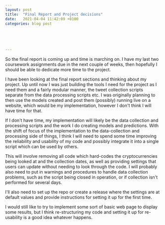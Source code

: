 ```yaml
---
layout: post
title:  "Final Report and Project decisions"
date:   2021-04-04 11:42:09 +0100
categories: blog post





---
```


So the final report is coming up and time is marching on. I have my last two coursework assignments due in the next couple of weeks, then hopefully I should be able to dedicate more time to the project.

I have been looking at the final report sections and thinking about my project. Up until now I was just building the tools I need for the project as I need them and a fairly modular manner, the tweet collection scripts separate from the data processing scripts etc. I was originally planning to then use the models created and post them (possibly) running live on a website, which would be my implementation, however I don't think I will have time for that.

If I don't have time, my implementation will likely be the data collection and processing scripts and the work I do creating models and predictions. With the shift of focus of the implementation to the data-collection and processing side of things, I think I will need to spend some time improving the reliability and usability of my code and possibly integrate it into a single script which can be used by others.

This will involve removing all code which hard-codes the cryptocurrencies being looked at and the collection dates, as well as providing settings that users can update without needing to look through the code. I will probably also need to put in warnings and procedures to handle data collection problems, such as the script being closed in operation, or if collection isn't performed for several days.

I'll also need to set up the repo or create a release where the settings are at default values and provide instructions for setting it up for the first time.

I would still like to try to implement some sort of basic web page to display some results, but I think re-structuring my code and setting it up for re-usability is a good idea whatever happens.